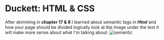 # Duckett: HTML & CSS

After skimming in **chapter 17 & 8** I learned about semantic tags in _**Html**_ and how your page should be divided logically look at the image under the text it will make more sense about what I'm talking about:
![semantic](https://s3.amazonaws.com/viking_education/web_development/web_app_eng/html5_sectioning_high_level.jpg)
